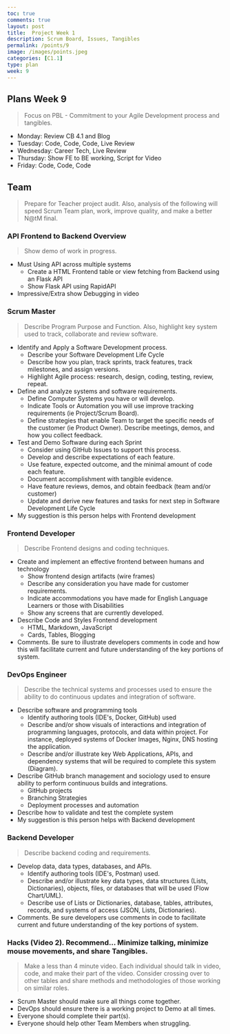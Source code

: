 ```yaml
---
toc: true
comments: true
layout: post
title:  Project Week 1
description: Scrum Board, Issues, Tangibles
permalink: /points/9
image: /images/points.jpeg
categories: [C1.1]
type: plan
week: 9
---
```


## Plans Week 9
> Focus on PBL - Commitment to your Agile Development process and tangibles.
- Monday: Review CB 4.1 and Blog
- Tuesday: Code, Code, Code, Live Review
- Wednesday: Career Tech, Live Review
- Thursday: Show FE to BE working, Script for Video
- Friday: Code, Code, Code

## Team
> Prepare for Teacher project audit.  Also, analysis of the following will speed Scrum Team plan, work, improve quality, and make a better N@tM final.

### API Frontend to Backend Overview
> Show demo of work in progress.   
- Must Using API across multiple systems 
    - Create a HTML Frontend table or view fetching from Backend using an Flask API
    - Show Flask API using RapidAPI 
- Impressive/Extra show Debugging in video

### Scrum Master
> Describe Program Purpose and Function.  Also, highlight key system used to track, collaborate and review software.
- Identify and Apply a Software Development process.  
    - Describe your Software Development Life Cycle 
    - Describe how you plan, track sprints, track features, track milestones, and assign versions.
    - Highlight Agile process: research, design, coding, testing, review, repeat.
- Define and analyze systems and software requirements.
    - Define Computer Systems you have or will develop.
    - Indicate Tools or Automation you will use improve tracking requirements (ie Project/Scrum Board).
    - Define strategies that enable Team to target the specific needs of the customer (ie Product Owner).  Describe meetings, demos, and how you collect feedback.  
- Test and Demo Software during each Sprint
    - Consider using GitHub Issues to support this process.
    - Develop and describe expectations of each feature.
    - Use feature, expected outcome, and the minimal amount of code each feature.
    - Document accomplishment with tangible evidence.
    - Have feature reviews, demos, and obtain feedback (team and/or customer)
    - Update and derive new features and tasks for next step in Software Development Life Cycle
- My suggestion is this person helps with Frontend development


### Frontend Developer
> Describe Frontend designs and coding techniques.  
- Create and implement an effective frontend between humans and technology
    - Show frontend design artifacts (wire frames)
    - Describe any consideration you have made for customer requirements.
    - Indicate accommodations you have made for English Language Learners or those with Disabilities
    - Show any screens that are currently developed.
- Describe Code and Styles Frontend development
    - HTML, Markdown, JavaScript
    - Cards, Tables, Blogging
- Comments. Be sure to illustrate developers comments in code and how this will facilitate current and future understanding of the key portions of system.


### DevOps Engineer
> Describe the technical systems and processes used to ensure the ability to do continuous updates and integration of software.
- Describe software and programming tools
    - Identify authoring tools (IDE's, Docker, GitHub) used
    - Describe and/or show visuals of interactions and integration of programming languages, protocols, and data within project.  For instance, deployed systems of Docker Images, Nginx, DNS hosting the application.
    - Describe and/or illustrate key Web Applications, APIs, and dependency systems that will be required to complete this system (Diagram).
- Describe GitHub branch management and sociology used to ensure ability to perform continuous builds and integrations.
    - GitHub projects
    - Branching Strategies
    - Deployment processes and automation
- Describe how to validate and test the complete system
- My suggestion is this person helps with Backend development
   

### Backend Developer
> Describe backend coding and requirements.
- Develop data, data types, databases, and APIs.
    - Identify authoring tools (IDE's, Postman) used.
    - Describe and/or illustrate key data types, data structures (Lists, Dictionaries), objects, files, or databases that will be used (Flow Chart/UML).
    - Describe use of Lists or Dictionaries, database, tables, attributes, records, and systems of access (JSON, Lists, Dictionaries).
- Comments. Be sure developers use comments in code to facilitate current and future understanding of the key portions of system.


### Hacks (Video 2).  Recommend...  Minimize talking, minimize mouse movements, and share Tangibles.
> Make a less than 4 minute video.  Each individual should talk in video, code, and make their part of the video. Consider crossing over to other tables and share methods and methodologies of those working on similar roles.
- Scrum Master should make sure all things come together.  
- DevOps should ensure there is a working project to Demo at all times.
- Everyone should complete their part(s).
- Everyone should help other Team Members when struggling.